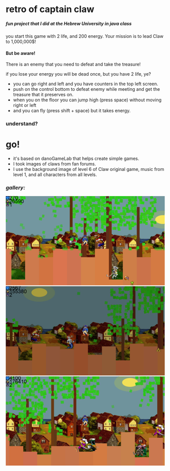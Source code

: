 # retro of captain claw
##### _fun project that I did at the Hebrew University in java class_
you start this game with 2 life, and 200 energy.
Your mission is to lead Claw to 1,000,000$!

#### But be aware!

There is an enemy that you need to defeat and take the treasure!

if you lose your energy you will be dead once, but you have 2 life, ye?

- you can go right and left and you have counters in the top left screen.
- push on the control bottom to defeat enemy while meeting and get the treasure that it preserves on.
- when you on the floor you can jump high (press space) without moving right or left
- and you can fly (press shift + space) but it takes energy.


### understand?
# go!


- it's based on danoGameLab that helps create simple games.
- I took images of claws from fan forums.
- I use the background image of level 6 of Claw original game, music from level 1, and all characters from all levels.


### _gallery:_
![](https://github.com/elchananvol/retroCaptainClaw/blob/master/src/pepse/assets/sc/2022-01-09%20(10).png)
![](https://github.com/elchananvol/retroCaptainClaw/blob/master/src/pepse/assets/sc/2022-01-09%20(15).png)
![](https://github.com/elchananvol/retroCaptainClaw/blob/master/src/pepse/assets/sc/2022-01-09%20(7).png)


